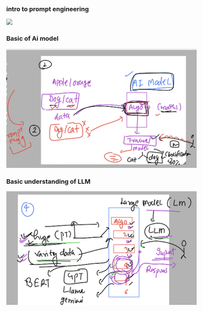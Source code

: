 ### intro to prompt engineering 

<img src="promp1.png">

### Basic of Ai model 

<img src="ai1.png">

### Basic understanding of LLM 

<img src="llm1.png">

